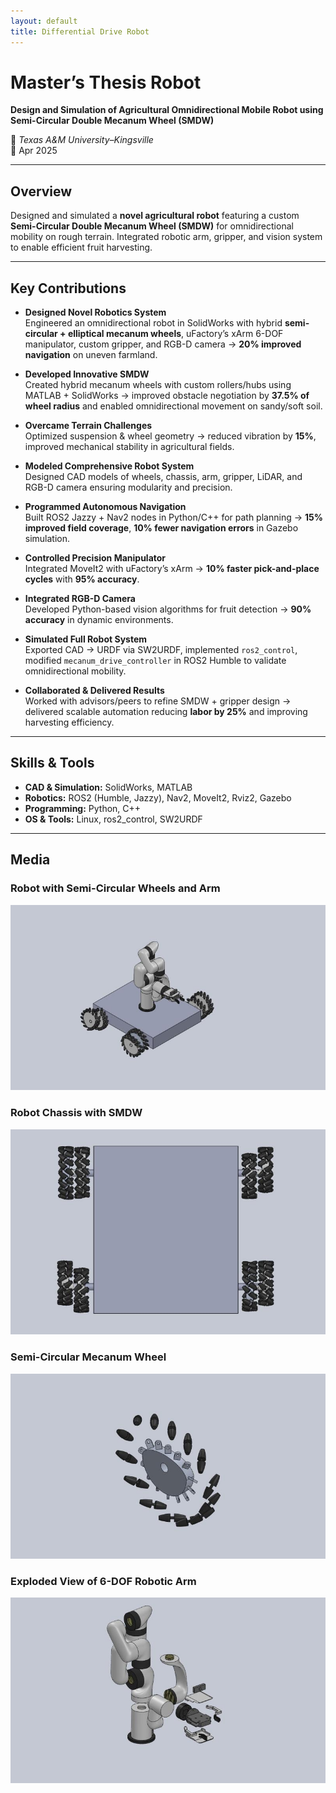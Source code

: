 ```yaml
---
layout: default
title: Differential Drive Robot
---
```

# Master’s Thesis Robot  
**Design and Simulation of Agricultural Omnidirectional Mobile Robot using Semi-Circular Double Mecanum Wheel (SMDW)**  

📍 *Texas A&M University–Kingsville*  
📅 Apr 2025  

---

## Overview  
Designed and simulated a **novel agricultural robot** featuring a custom **Semi-Circular Double Mecanum Wheel (SMDW)** for omnidirectional mobility on rough terrain. Integrated robotic arm, gripper, and vision system to enable efficient fruit harvesting.

---

## Key Contributions  

- **Designed Novel Robotics System**  
  Engineered an omnidirectional robot in SolidWorks with hybrid **semi-circular + elliptical mecanum wheels**, uFactory’s xArm 6-DOF manipulator, custom gripper, and RGB-D camera → **20% improved navigation** on uneven farmland.

- **Developed Innovative SMDW**  
  Created hybrid mecanum wheels with custom rollers/hubs using MATLAB + SolidWorks → improved obstacle negotiation by **37.5% of wheel radius** and enabled omnidirectional movement on sandy/soft soil.

- **Overcame Terrain Challenges**  
  Optimized suspension & wheel geometry → reduced vibration by **15%**, improved mechanical stability in agricultural fields.

- **Modeled Comprehensive Robot System**  
  Designed CAD models of wheels, chassis, arm, gripper, LiDAR, and RGB-D camera ensuring modularity and precision.

- **Programmed Autonomous Navigation**  
  Built ROS2 Jazzy + Nav2 nodes in Python/C++ for path planning → **15% improved field coverage**, **10% fewer navigation errors** in Gazebo simulation.

- **Controlled Precision Manipulator**  
  Integrated MoveIt2 with uFactory’s xArm → **10% faster pick-and-place cycles** with **95% accuracy**.

- **Integrated RGB-D Camera**  
  Developed Python-based vision algorithms for fruit detection → **90% accuracy** in dynamic environments.

- **Simulated Full Robot System**  
  Exported CAD → URDF via SW2URDF, implemented `ros2_control`, modified `mecanum_drive_controller` in ROS2 Humble to validate omnidirectional mobility.

- **Collaborated & Delivered Results**  
  Worked with advisors/peers to refine SMDW + gripper design → delivered scalable automation reducing **labor by 25%** and improving harvesting efficiency.

---

## Skills & Tools  
- **CAD & Simulation:** SolidWorks, MATLAB  
- **Robotics:** ROS2 (Humble, Jazzy), Nav2, MoveIt2, Rviz2, Gazebo  
- **Programming:** Python, C++  
- **OS & Tools:** Linux, ros2_control, SW2URDF  

---

## Media  
### Robot with Semi-Circular Wheels and Arm  
![Robot with SMDW and Arm](/images/Robot_with_Semi-circular_wheels_and_6-DOF_Robotic_arm_with_Gripper.jpeg)

### Robot Chassis with SMDW  
![Robot Chassis with SMDW](/images/Robot_chassis_with_Semi-circular_mecanum_double_wheels.jpeg)

### Semi-Circular Mecanum Wheel  
![Semi-Circular Mecanum Wheel](/images/semi_circular_mecanum_wheel.jpeg)

### Exploded View of 6-DOF Robotic Arm  
![Exploded View of Arm](/images/Exploded_view_of_6_DOF_robotic_arm.jpeg)
